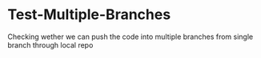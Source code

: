 # Test-Multiple-Branches
Checking wether we can push the code into multiple branches from single branch through local repo
